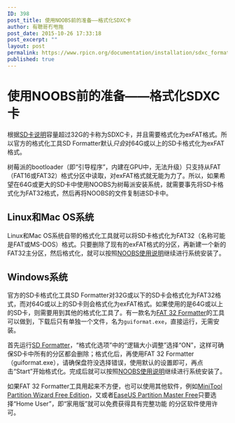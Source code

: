 ```yaml
---
ID: 398
post_title: 使用NOOBS前的准备——格式化SDXC卡
author: 有聰哥冇甩拖
post_date: 2015-10-26 17:33:18
post_excerpt: ""
layout: post
permalink: https://www.rpicn.org/documentation/installation/sdxc_formatting-md/
published: true
---
```

# 使用NOOBS前的准备——格式化SDXC卡

根据<a href="https://www.sdcard.org/developers/overview/capacity/" target="_blank">SD卡说明</a>容量超过32G的卡称为SDXC卡，并且需要格式化为exFAT格式。所以官方的格式化工具SD Formatter默认*只会*对64G或以上的SD卡格式化为exFAT格式。

树莓派的bootloader（即“引导程序”，内建在GPU中，无法升级）只支持从FAT（FAT16或FAT32）格式分区中读取，对exFAT格式就无能为力了。所以，如果希望在64G或更大的SD卡中使用NOOBS为树莓派安装系统，就需要事先将SD卡格式化为FAT32格式，然后再将NOOBS的文件复制进SD卡中。

## Linux和Mac OS系统

Linux和Mac OS系统自带的格式化工具就可以将SD卡格式化为FAT32（名称可能是FAT或MS-DOS）格式。只要删除了现有的exFAT格式的分区，再新建一个新的FAT32主分区，然后格式化，就可以按照[NOOBS使用说明](../noobs.md)继续进行系统安装了。

## Windows系统

官方的SD卡格式化工具SD Formatter对32G或以下的SD卡会格式化为FAT32格式，而对64G或以上的SD卡则会格式化为exFAT格式。如果使用的是64G或以上的SD卡，则需要用到其他的格式化工具了。有一款名为<a href="http://www.ridgecrop.demon.co.uk/guiformat.htm" target="_blank">FAT 32 Formatter</a>的工具可以做到，下载后只有单独一个文件，名为`guiformat.exe`，直接运行，无需安装。

首先运行<a href="https://www.sdcard.org/downloads/formatter_4/" target="_blank">SD Formatter</a>，“格式化选项”中的“逻辑大小调整”选择“ON”，这样可确保SD卡中所有的分区都会删除；格式化后，再使用FAT 32 Formatter（guiformat.exe），请确保盘符没选择错误，使用默认的设置即可，再点击“Start”开始格式化。完成后就可以按照[NOOBS使用说明](../noobs.md)继续进行系统安装了。

如果FAT 32 Formatter工具用起来不方便，也可以使用其他软件，例如<a href="http://www.minitool.com/partition-manager/partition-wizard-home.html" target="_blank">MiniTool Partition Wizard Free Edition</a>，又或者<a href="http://www.easeus.com/partition-manager/epm-free.html" target="_blank">EaseUS Partition Master Free</a>只要选择“Home User”，即“家用版”就可以免费获得具有完整功能 的分区软件使用许可。
